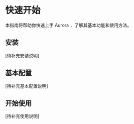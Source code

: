 # 快速开始

本指南将帮助你快速上手 Aurora ，了解其基本功能和使用方法。

## 安装

[待补充安装说明]

## 基本配置

[待补充基本配置说明]

## 开始使用

[待补充使用说明] 